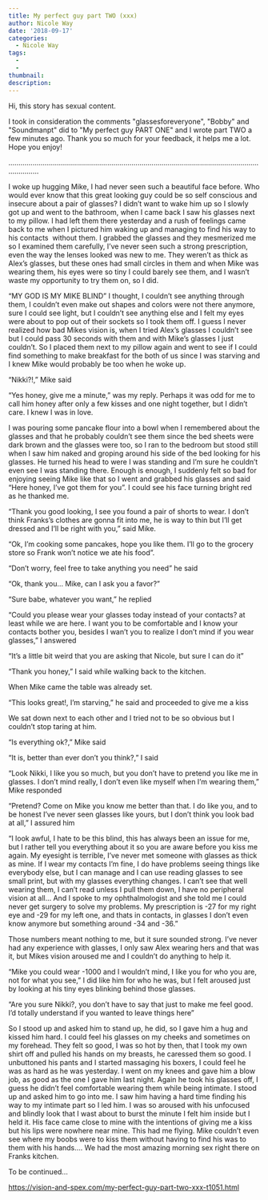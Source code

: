 ```yaml
---
title: My perfect guy part TWO (xxx)
author: Nicole Way
date: '2018-09-17'
categories:
  - Nicole Way
tags:
  - 
  - 
thumbnail: 
description: 
---
```


Hi, this story has sexual content.

I took in consideration the comments "glassesforeveryone", "Bobby" and "Soundmanpt" did to "My perfect guy PART ONE" and I wrote part TWO a few minutes ago. Thank you so much for your feedback, it helps me a lot. Hope you enjoy!

...........................................................................................................................................



I woke up hugging Mike, I had never seen such a beautiful face before. Who would ever know that this great looking guy could be so self conscious and insecure about a pair of glasses? 
I didn’t want to wake him up so I slowly got up and went to the bathroom, when I came back I saw his glasses next to my pillow. I had left them there yesterday and a rush of feelings came back to me when I pictured him waking up and managing to find his way to his contacts  without them. I grabbed the glasses and they mesmerized me so I examined them carefully, I’ve never seen such a strong prescription, even the way the lenses looked was new to me. They weren’t as thick as Alex’s glasses, but these ones had small circles in them and when Mike was wearing them, his eyes were so tiny I could barely see them, and I wasn’t waste my opportunity to try them on, so I did. 

“MY GOD IS MY MIKE BLIND” I thought, I couldn’t see anything through them, I couldn’t even make out shapes and colors were not there anymore, sure I could see light, but I couldn’t see anything else and I felt my eyes were about to pop out of their sockets so I took them off. 
I guess I never realized how bad Mikes vision is, when I tried Alex’s glasses I couldn’t see but I could pass 30 seconds with them and with Mike’s glasses I just couldn’t. So I placed them next to my pillow again and went to see if I could find something to make breakfast for the both of us since I was starving and I knew Mike would probably be too when he woke up. 

“Nikki?!,” Mike said

“Yes honey, give me a minute,” was my reply. Perhaps it was odd for me to call him honey after only a few kisses and one night together, but I didn’t care. I knew I was in love.

I was pouring some pancake flour into a bowl when I remembered about the glasses and that he probably couldn’t see them since the bed sheets were dark brown and the glasses were too, so I ran to the bedroom but stood still when I saw him naked and groping around his side of the bed looking for his glasses. He turned his head to were I was standing and I’m sure he couldn’t even see I was standing there. Enough is enough, I suddenly felt so bad for enjoying seeing Mike like that so I went and grabbed his glasses and said “Here honey, I’ve got them for you”. I could see his face turning bright red as he thanked me. 

“Thank you good looking, I see you found a pair of shorts to wear. I don’t think Franks’s clothes are gonna fit into me, he is way to thin but I’ll get dressed and I’ll be right with you,” said Mike.

“Ok, I’m cooking some pancakes, hope you like them. I’ll go to the grocery store so Frank won’t notice we ate his food”.

“Don’t worry, feel free to take anything you need” he said

“Ok, thank you… Mike, can I ask you a favor?”

“Sure babe, whatever you want,” he replied

“Could you please wear your glasses today instead of your contacts? at least while we are here. I want you to be comfortable and I know your contacts bother you, besides I wan’t you to realize I don’t mind if you wear glasses,” I answered

“It’s a little bit weird that you are asking that Nicole, but sure I can do it”

“Thank you honey,” I said while walking back to the kitchen.


When Mike came the table was already set.

“This looks great!, I’m starving,” he said and proceeded to give me a kiss 

We sat down next to each other and I tried not to be so obvious but I couldn’t stop taring at him.


“Is everything ok?,” Mike said

“It is, better than ever don’t you think?,” I said

“Look Nikki, I like you so much, but you don’t have to pretend you like me in glasses. I don’t mind really, I don’t even like myself when I’m wearing them,” Mike responded 

“Pretend? Come on Mike you know me better than that. I do like you, and to be honest I’ve never seen glasses like yours, but I don’t think you look bad at all,” I assured him

“I look awful, I hate to be this blind, this has always been an issue for me, but I rather tell you everything about it so you are aware before you kiss me again. My eyesight is terrible, I’ve never met someone with glasses as thick as mine. If I wear my contacts I’m fine, I do have problems seeing things like everybody else, but I can manage and I can use reading glasses to see small print, but with my glasses everything changes. I can’t see that well wearing them, I can’t read unless I pull them down, I have no peripheral vision at all… And I spoke to my ophthalmologist and she told me I could never get surgery to solve my problems. My prescription is -27 for my right eye and -29 for my left one, and thats in contacts, in glasses I don’t even know anymore but something around -34 and -36.”

Those numbers meant nothing to me, but it sure sounded strong. I’ve never had any experience with glasses, I only saw Alex wearing hers and that was it, but Mikes vision aroused me and I couldn’t do anything to help it.

“Mike you could wear -1000 and I wouldn’t mind, I like you for who you are, not for what you see,” I did like him for who he was, but I felt aroused just by looking at his tiny eyes blinking behind those glasses.

“Are you sure Nikki?, you don’t have to say that just to make me feel good. I’d totally understand if you wanted to leave things here”

So I stood up and asked him to stand up, he did, so I gave him a hug and kissed him hard. I could feel his glasses on my cheeks and sometimes on my forehead. They felt so good, I was so hot by then, that I took my own shirt off and pulled his hands on my breasts, he caressed them so good. I unbuttoned his pants and I started massaging his boxers, I could feel he was as hard as he was yesterday. I went on my knees and gave him a blow job, as good as the one I gave him last night. Again he took his glasses off, I guess he didn’t feel comfortable wearing them while being intimate. I stood up and asked him to go into me. I saw him having a hard time finding his way to my intimate part so I led him. I was so aroused with his unfocused and blindly look that I wast about to burst the minute I felt him inside but I held it. His face came close to mine with the intentions of giving me a kiss but his lips were nowhere near mine. This had me flying. Mike couldn’t even see where my boobs were to kiss them without having to find his was to them with his hands…. We had the most amazing morning sex right there on Franks kitchen.

To be continued…

https://vision-and-spex.com/my-perfect-guy-part-two-xxx-t1051.html
